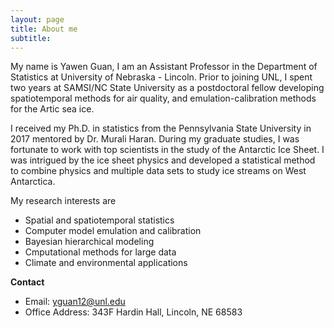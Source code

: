 ```yaml
---
layout: page
title: About me
subtitle: 
---
```



My name is Yawen Guan, I am an Assistant Professor in the Department of Statistics at University of Nebraska - Lincoln. Prior to joining UNL, I spent two years at SAMSI/NC State University as a postdoctoral fellow developing spatiotemporal methods for air quality, and emulation-calibration methods for the Artic sea ice. 

I received my Ph.D. in statistics from the Pennsylvania State University in 2017 mentored by Dr. Murali Haran. During my graduate studies, I was fortunate to work with top scientists in the study of the Antarctic Ice Sheet. I was intrigued by the ice sheet physics and developed a statistical method to combine physics and multiple data sets to study ice streams on West Antarctica. 

My research interests are
- Spatial and spatiotemporal statistics
- Computer model emulation and calibration
- Bayesian hierarchical modeling
- Cmputational methods for large data
- Climate and environmental applications

**Contact**
- Email: yguan12@unl.edu
- Office Address: 343F Hardin Hall, Lincoln, NE 68583
